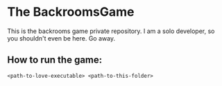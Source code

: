 # The BackroomsGame
This is the backrooms game private repository. I am a solo developer, so you shouldn't even be here. Go away.
## How to run the game:
```batch
<path-to-love-executable> <path-to-this-folder>
```